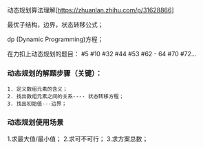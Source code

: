 
动态规划算法理解[https://zhuanlan.zhihu.com/p/31628866]

最优子结构，边界，状态转移公式；

dp (Dynamic Programming)方程；

在力扣上动态规划的题目：
    #5 #10 #32 #44 #53 #62 - 64  #70 #72...

### 动态规划的解题步骤（关键）：
    1. 定义数组元素的含义；
    2. 找出数组元素之间的关系---- 状态转移方程；
    3. 找出初始值---边界；

### 动态规划使用场景

  1.求最大值/最小值；
  2.求可不可行；
  3.求方案总数；